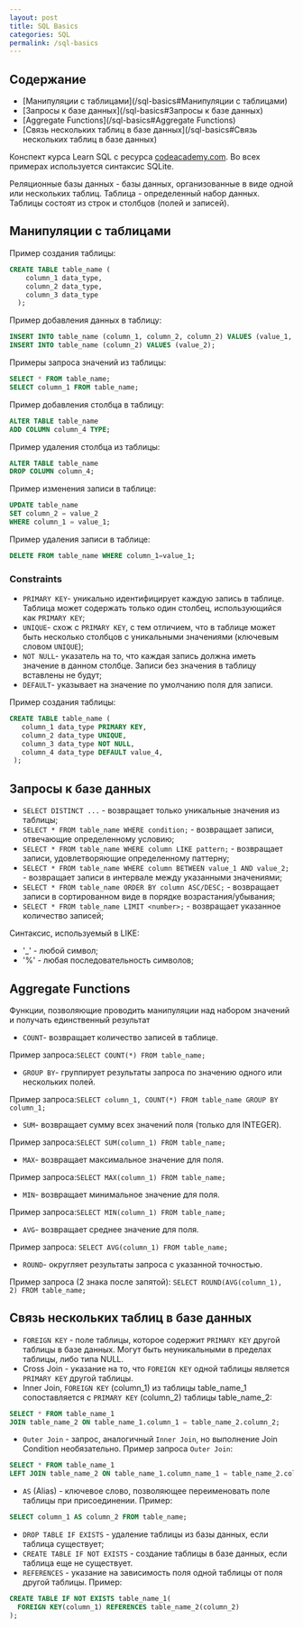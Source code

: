 ```yaml
---
layout: post
title: SQL Basics
categories: SQL
permalink: /sql-basics
---
```


## Содержание
   * [Манипуляции с таблицами](/sql-basics#Манипуляции с таблицами)
   * [Запросы к базе данных](/sql-basics#Запросы к базе данных)
   * [Aggregate Functions](/sql-basics#Aggregate Functions)
   * [Связь нескольких таблиц в базе данных](/sql-basics#Связь нескольких таблиц в базе данных)
   
Конспект курса Learn SQL с ресурса <a href="https://www.codecademy.com/learn/learn-sql">codeacademy.com</a>. Во всех примерах используется синтаксис SQLite.

Реляционные базы данных - базы данных, организованные в виде одной или нескольких таблиц. 
Таблица - определенный набор данных. Таблицы состоят из строк и столбцов (полей и записей).

<!---excerpt-break-->

## Манипуляции с таблицами <a name="Манипуляции с таблицами"></a>
Пример создания таблицы:
```sql
CREATE TABLE table_name (
    column_1 data_type, 
    column_2 data_type, 
    column_3 data_type
  );
```
Пример добавления данных в таблицу:
```sql
INSERT INTO table_name (column_1, column_2, column_2) VALUES (value_1, value_2, value_3);
INSERT INTO table_name (column_2) VALUES (value_2);
```
Примеры запроса значений из таблицы:
```sql
SELECT * FROM table_name;
SELECT column_1 FROM table_name;
```
Пример добавления столбца в таблицу:
```sql
ALTER TABLE table_name 
ADD COLUMN column_4 TYPE;
```
Пример удаления столбца из таблицы:
```sql
ALTER TABLE table_name 
DROP COLUMN column_4;
```
Пример изменения записи в таблице:
```sql
UPDATE table_name
SET column_2 = value_2
WHERE column_1 = value_1;
```
Пример удаления записи в таблице:
```sql
DELETE FROM table_name WHERE column_1=value_1;
```
### Constraints
 * ```PRIMARY KEY```- уникально идентифицирует каждую запись в таблице. Таблица может содержать только один столбец, использующийся как ```PRIMARY KEY```;
 * ```UNIQUE```- схож с ```PRIMARY KEY```, с тем отличием, что в таблице может быть несколько столбцов с уникальными значениями (ключевым словом ```UNIQUE```);
 * ```NOT NULL```- указатель на то, что каждая запись должна иметь значение в данном столбце. Записи без значения в таблицу вставлены не будут;
 * ```DEFAULT```- указывает на значение по умолчанию поля для записи.

Пример создания таблицы:
```sql
CREATE TABLE table_name (
   column_1 data_type PRIMARY KEY, 
   column_2 data_type UNIQUE, 
   column_3 data_type NOT NULL,
   column_4 data_type DEFAULT value_4,
 );
```  
## Запросы к базе данных <a name="Запросы к базе данных"></a>
 * ```SELECT DISTINCT ...``` - возвращает только уникальные значения из таблицы;
 * ```SELECT * FROM table_name WHERE condition;``` - возвращает записи, отвечающие определенному условию;
 * ```SELECT * FROM table_name WHERE column LIKE pattern;``` - возвращает записи, удовлетворяющие определенному паттерну;
 * ```SELECT * FROM table_name WHERE column BETWEEN value_1 AND value_2;``` - возвращает записи в интервале между указанными значениями;
 * ```SELECT * FROM table_name ORDER BY column ASC/DESC;``` - возвращает записи в сортированном виде в порядке возрастания/убывания;
 * ```SELECT * FROM table_name LIMIT <number>;``` - возвращает указанное количество записей;

Синтаксис, используемый в LIKE:
 * '_' - любой символ;
 * '%' - любая последовательность символов;

## Aggregate Functions <a name="Aggregate Functions"></a>
Функции, позволяющие проводить манипуляции над набором значений и получать единственный результат
 * ```COUNT```- возвращает количество записей в таблице.
 
Пример запроса:```SELECT COUNT(*) FROM table_name;```
 * ```GROUP BY```- группирует результаты запроса по значению одного или нескольких полей.
 
Пример запроса:```SELECT column_1, COUNT(*) FROM table_name GROUP BY column_1;```
 * ```SUM```- возвращает сумму всех значений поля (только для INTEGER).
 
Пример запроса:```SELECT SUM(column_1) FROM table_name;```
 * ```MAX```- возвращает максимальное значение для поля.
 
Пример запроса:```SELECT MAX(column_1) FROM table_name;```
 * ```MIN```- возвращает минимальное значение для поля.
 
Пример запроса:```SELECT MIN(column_1) FROM table_name;```
 * ```AVG```- возвращает среднее значение для поля.
 
Пример запроса:  ```SELECT AVG(column_1) FROM table_name;```
 * ```ROUND```- округляет результаты запроса с указанной точностью.
 
Пример запроса (2 знака после запятой):  ```SELECT ROUND(AVG(column_1), 2) FROM table_name;```

## Связь нескольких таблиц в базе данных <a name="Связь нескольких таблиц в базе данных"></a>

 * ```FOREIGN KEY``` - поле таблицы, которое содержит ```PRIMARY KEY``` другой таблицы в базе данных. Могут быть неуникальными в пределах таблицы, либо типа NULL.
 * Cross Join - указание на то, что ```FOREIGN KEY``` одной таблицы является ```PRIMARY KEY``` другой таблицы.
 * Inner Join, ```FOREIGN KEY``` (column_1) из таблицы table_name_1 сопоставляется с ```PRIMARY KEY``` (column_2) таблицы table_name_2:
```sql
SELECT * FROM table_name_1
JOIN table_name_2 ON table_name_1.column_1 = table_name_2.column_2;
```
 * ```Outer Join``` - запрос, аналогичный ```Inner Join```, но выполнение Join Condition необязательно. Пример запроса ```Outer Join```:
```sql
SELECT * FROM table_name_1
LEFT JOIN table_name_2 ON table_name_1.column_name_1 = table_name_2.column_name_2;
```
 * ```AS``` (Alias) - ключевое слово, позволяющее переименовать поле таблицы при присоединении. Пример:
```sql
SELECT column_1 AS column_2 FROM table_name;
```
 * ```DROP TABLE IF EXISTS``` - удаление таблицы из базы данных, если таблица существует;
 * ```CREATE TABLE IF NOT EXISTS``` - создание таблицы в базе данных, если таблица еще не существует.
 * ```REFERENCES``` - указание на зависимость поля одной таблицы от поля другой таблицы. Пример:
```sql 
CREATE TABLE IF NOT EXISTS table_name_1(
  FOREIGN KEY(column_1) REFERENCES table_name_2(column_2)
);
```
